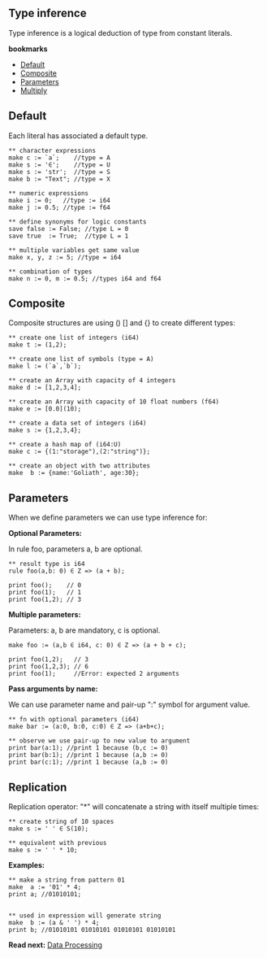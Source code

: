 ## Type inference

Type inference is a logical deduction of type from constant literals.

**bookmarks**
* [Default](#Default)
* [Composite](#Composite)
* [Parameters](#Parameters)
* [Multiply](#Multiply)

## Default
Each literal has associated a default type.

```** character expressions
make c := `a`;    //type = A
make s := '∈';    //type = U
make s := 'str';  //type = S
make b := "Text"; //type = X
** numeric expressions
make i := 0;   //type := i64
make j := 0.5; //type := f64
** define synonyms for logic constants
save false := False; //type L = 0
save true  := True;  //type L = 1
** multiple variables get same value
make x, y, z := 5; //type = i64
** combination of types
make n := 0, m := 0.5; //types i64 and f64
```

## Composite

Composite structures are using () [] and {} to create different types:

```** create one list of integers (i64)
make t := (1,2); 
** create one list of symbols (type = A)
make l := (`a`,`b`);
** create an Array with capacity of 4 integers
make d := [1,2,3,4];
** create an Array with capacity of 10 float numbers (f64)
make e := [0.0](10);
** create a data set of integers (i64)
make s := {1,2,3,4};
** create a hash map of (i64:U)
make c := {(1:"storage"),(2:"string")};
** create an object with two attributes
make  b := {name:'Goliath', age:30};

```

## Parameters
When we define parameters we can use type inference for: 

**Optional Parameters:**

In rule foo, parameters a, b are optional.

```** result type is i64
rule foo(a,b: 0) ∈ Z => (a + b);
                                  
print foo();    // 0               
print foo(1);   // 1
print foo(1,2); // 3
```

**Multiple parameters:**

Parameters: a, b are mandatory, c is optional.

```
make foo := (a,b ∈ i64, c: 0) ∈ Z => (a + b + c);

print foo(1,2);   // 3
print foo(1,2,3); // 6
print foo(1);     //Error: expected 2 arguments

```

**Pass arguments by name:**

We can use parameter name and pair-up ":" symbol for argument value.

```** fn with optional parameters (i64)make bar := (a:0, b:0, c:0) ∈ Z => (a+b+c);
** observe we use pair-up to new value to argument
print bar(a:1); //print 1 because (b,c := 0) 
print bar(b:1); //print 1 because (a,b := 0) 
print bar(c:1); //print 1 because (a,b := 0) 
```

## Replication

Replication operator: "*" will concatenate a string with itself multiple times:

```** create string of 10 spaces
make s := ' ' ∈ S(10);
** equivalent with previous
make s := ' ' * 10;
```

**Examples:**
```** make a string from pattern 01
make  a := '01' * 4;
print a; //01010101;

** used in expression will generate string
make  b := (a & ' ') * 4;
print b; //01010101 01010101 01010101 01010101
```

**Read next:** [Data Processing](processing.md)